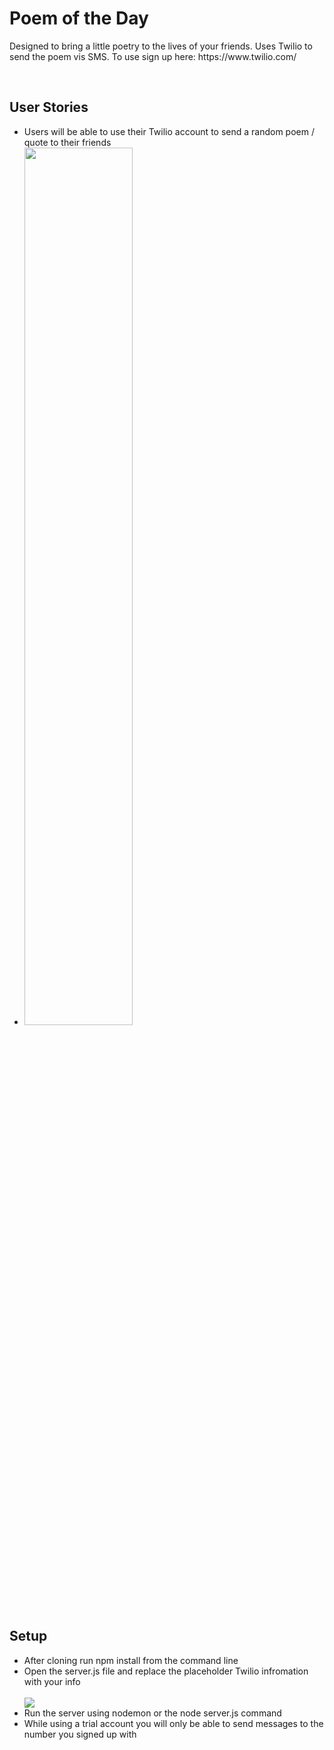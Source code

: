 <h1>Poem of the Day</h1>
<p>Designed to bring a little poetry to the lives of your friends. Uses Twilio to send the poem vis SMS. To use sign up here: https://www.twilio.com/</p>
<br/>
<h2>User Stories</h2>
<ul>
  <li>Users will be able to use their Twilio account to send a random poem / quote to their friends</li>
  <li><img src="https://i.imgur.com/3Wxjlt7.png" height="60%" width="60%"></li>
</ul>




<h2>Setup</h2>
<ul>
  <li>After cloning run npm install from the command line</li>
  <li>Open the server.js file and replace the placeholder Twilio infromation with your info</li>
  <br/>
  <img src="https://i.imgur.com/wSsHcCU.png"></img>
  <br/>
  <li> Run the server using nodemon or the node server.js command</li>
  <li> While using a trial account you will only be able to send messages to the number you signed up with</li>
</ul>

